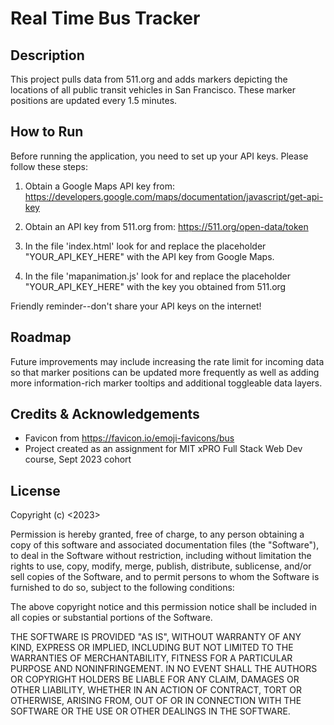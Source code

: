 # Real Time Bus Tracker

## Description

This project pulls data from 511.org and adds markers depicting the locations of all public transit vehicles in San Francisco. These marker positions are updated every 1.5 minutes.

## How to Run

Before running the application, you need to set up your API keys. Please follow these steps:

1. Obtain a Google Maps API key from: https://developers.google.com/maps/documentation/javascript/get-api-key

2. Obtain an API key from 511.org from: https://511.org/open-data/token

3. In the file 'index.html' look for and replace the placeholder "YOUR_API_KEY_HERE" with the API key from Google Maps.

4. In the file 'mapanimation.js' look for and replace the placeholder "YOUR_API_KEY_HERE" with the key you obtained from 511.org

Friendly reminder--don't share your API keys on the internet!

## Roadmap

Future improvements may include increasing the rate limit for incoming data so that marker positions can be updated more frequently as well as adding more information-rich marker tooltips and additional toggleable data layers.

## Credits & Acknowledgements

- Favicon from https://favicon.io/emoji-favicons/bus
- Project created as an assignment for MIT xPRO Full Stack Web Dev course, Sept 2023 cohort

## License

Copyright (c) <2023> <copyright Joseph D Della Malva>

Permission is hereby granted, free of charge, to any person obtaining a copy of this software and associated documentation files (the "Software"), to deal in the Software without restriction, including without limitation the rights to use, copy, modify, merge, publish, distribute, sublicense, and/or sell copies of the Software, and to permit persons to whom the Software is furnished to do so, subject to the following conditions:

The above copyright notice and this permission notice shall be included in all copies or substantial portions of the Software.

THE SOFTWARE IS PROVIDED "AS IS", WITHOUT WARRANTY OF ANY KIND, EXPRESS OR IMPLIED, INCLUDING BUT NOT LIMITED TO THE WARRANTIES OF MERCHANTABILITY, FITNESS FOR A PARTICULAR PURPOSE AND NONINFRINGEMENT. IN NO EVENT SHALL THE AUTHORS OR COPYRIGHT HOLDERS BE LIABLE FOR ANY CLAIM, DAMAGES OR OTHER LIABILITY, WHETHER IN AN ACTION OF CONTRACT, TORT OR OTHERWISE, ARISING FROM, OUT OF OR IN CONNECTION WITH THE SOFTWARE OR THE USE OR OTHER DEALINGS IN THE SOFTWARE.
